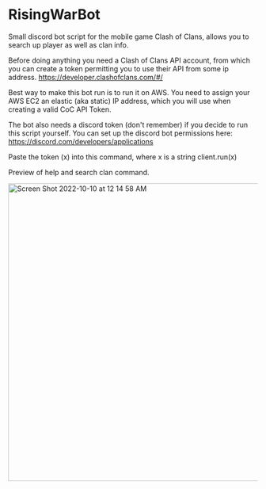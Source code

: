 # RisingWarBot

Small discord bot script for the mobile game Clash of Clans, allows you to search up player as well as clan info.

Before doing anything you need a Clash of Clans API account, from which you can create a token permitting you to use their API from some ip address.
https://developer.clashofclans.com/#/

Best way to make this bot run is to run it on AWS. You need to assign your AWS EC2 an elastic (aka static) IP address, which you will use when creating a valid CoC API Token.

The bot also needs a discord token (don't remember) if you decide to run this script yourself.
You can set up the discord bot permissions here: https://discord.com/developers/applications

Paste the token (x) into this command, where x is a string
client.run(x)

Preview of help and search clan command. 

<img width="601" alt="Screen Shot 2022-10-10 at 12 14 58 AM" src="https://user-images.githubusercontent.com/57726987/194814898-9416b524-acb6-49cf-a61e-ccc518589880.png">
